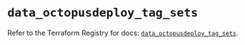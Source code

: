 # `data_octopusdeploy_tag_sets`

Refer to the Terraform Registry for docs: [`data_octopusdeploy_tag_sets`](https://registry.terraform.io/providers/octopusdeploylabs/octopusdeploy/0.43.2/docs/data-sources/tag_sets).
